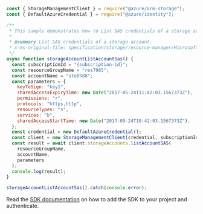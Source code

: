 ```javascript
const { StorageManagementClient } = require("@azure/arm-storage");
const { DefaultAzureCredential } = require("@azure/identity");

/**
 * This sample demonstrates how to List SAS credentials of a storage account.
 *
 * @summary List SAS credentials of a storage account.
 * x-ms-original-file: specification/storage/resource-manager/Microsoft.Storage/stable/2021-09-01/examples/StorageAccountListAccountSAS.json
 */
async function storageAccountListAccountSas() {
  const subscriptionId = "{subscription-id}";
  const resourceGroupName = "res7985";
  const accountName = "sto8588";
  const parameters = {
    keyToSign: "key1",
    sharedAccessExpiryTime: new Date("2017-05-24T11:42:03.1567373Z"),
    permissions: "r",
    protocols: "https,http",
    resourceTypes: "s",
    services: "b",
    sharedAccessStartTime: new Date("2017-05-24T10:42:03.1567373Z"),
  };
  const credential = new DefaultAzureCredential();
  const client = new StorageManagementClient(credential, subscriptionId);
  const result = await client.storageAccounts.listAccountSAS(
    resourceGroupName,
    accountName,
    parameters
  );
  console.log(result);
}

storageAccountListAccountSas().catch(console.error);
```

Read the [SDK documentation](https://github.com/Azure/azure-sdk-for-js/blob/%40azure%2Farm-storage_17.2.1/sdk/storage/arm-storage/README.md) on how to add the SDK to your project and authenticate.
